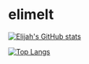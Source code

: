 # elimelt

[![Elijah's GitHub stats](https://github-readme-stats.vercel.app/api?username=elimelt&hide_rank=true)](https://github.com/anuraghazra/github-readme-stats)

[![Top Langs](https://github-readme-stats.vercel.app/api/top-langs/?username=elimelt&hide=HTML,CSS)](https://github.com/anuraghazra/github-readme-stats)
